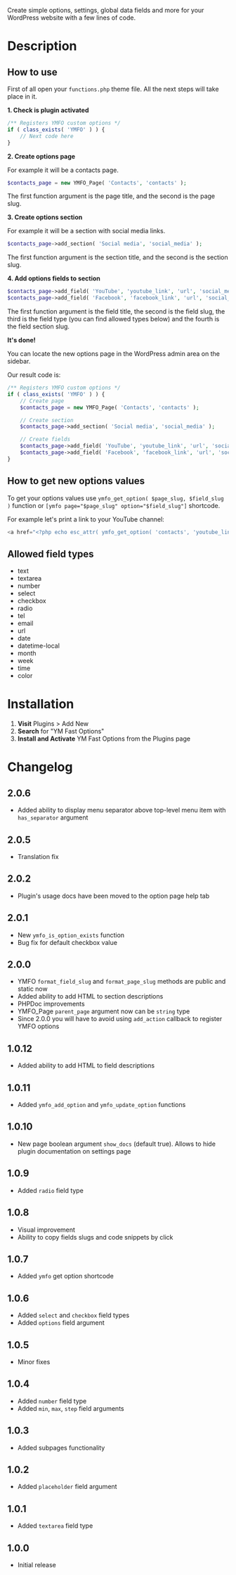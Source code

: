 Create simple options, settings, global data fields and more for your WordPress website with a few lines of code.

# Description

## How to use

First of all open your `functions.php` theme file. All the next steps will take place in it.

**1. Check is plugin activated**

```php
/** Registers YMFO custom options */
if ( class_exists( 'YMFO' ) ) {
	// Next code here
}
```

**2. Create options page**

For example it will be a contacts page.

```php
$contacts_page = new YMFO_Page( 'Contacts', 'contacts' );
```

The first function argument is the page title, and the second is the page slug.

**3. Create options section**

For example it will be a section with social media links.

```php
$contacts_page->add_section( 'Social media', 'social_media' );
```

The first function argument is the section title, and the second is the section slug.

**4. Add options fields to section**

```php
$contacts_page->add_field( 'YouTube', 'youtube_link', 'url', 'social_media' );
$contacts_page->add_field( 'Facebook', 'facebook_link', 'url', 'social_media' );
```

The first function argument is the field title, the second is the field slug, the third is the field type (you can find allowed types below) and the fourth is the field section slug.

**It's done!**

You can locate the new options page in the WordPress admin area on the sidebar.

Our result code is:

```php
/** Registers YMFO custom options */
if ( class_exists( 'YMFO' ) ) {
	// Create page
	$contacts_page = new YMFO_Page( 'Contacts', 'contacts' );

	// Create section
	$contacts_page->add_section( 'Social media', 'social_media' );

	// Create fields
	$contacts_page->add_field( 'YouTube', 'youtube_link', 'url', 'social_media' );
	$contacts_page->add_field( 'Facebook', 'facebook_link', 'url', 'social_media' );
}
```

## How to get new options values

To get your options values use `ymfo_get_option( $page_slug, $field_slug )` function or `[ymfo page="$page_slug" option="$field_slug"]` shortcode.

For example let's print a link to your YouTube channel:

```php
<a href="<?php echo esc_attr( ymfo_get_option( 'contacts', 'youtube_link' ) ); ?>">YouTube</a>
```

## Allowed field types

- text
- textarea
- number
- select
- checkbox
- radio
- tel
- email
- url
- date
- datetime-local
- month
- week
- time
- color

# Installation

1. **Visit** Plugins > Add New
1. **Search** for "YM Fast Options"
1. **Install and Activate** YM Fast Options from the Plugins page

# Changelog

## 2.0.6
* Added ability to display menu separator above top-level menu item with `has_separator` argument

## 2.0.5
* Translation fix

## 2.0.2
* Plugin's usage docs have been moved to the option page help tab

## 2.0.1
* New `ymfo_is_option_exists` function
* Bug fix for default checkbox value

## 2.0.0
* YMFO `format_field_slug` and `format_page_slug` methods are public and static now
* Added ability to add HTML to section descriptions
* PHPDoc improvements
* YMFO_Page `parent_page` argument now can be `string` type
* Since 2.0.0 you will have to avoid using `add_action` callback to register YMFO options

## 1.0.12
* Added ability to add HTML to field descriptions

## 1.0.11
* Added `ymfo_add_option` and `ymfo_update_option` functions

## 1.0.10
* New page boolean argument `show_docs` (default true). Allows to hide plugin documentation on settings page

## 1.0.9
* Added `radio` field type

## 1.0.8
* Visual improvement
* Ability to copy fields slugs and code snippets by click

## 1.0.7
* Added `ymfo` get option shortcode

## 1.0.6
* Added `select` and `checkbox` field types
* Added `options` field argument

## 1.0.5
* Minor fixes

## 1.0.4
* Added `number` field type
* Added `min`, `max`, `step` field arguments

## 1.0.3
* Added subpages functionality

## 1.0.2
* Added `placeholder` field argument

## 1.0.1
* Added `textarea` field type

## 1.0.0
* Initial release
